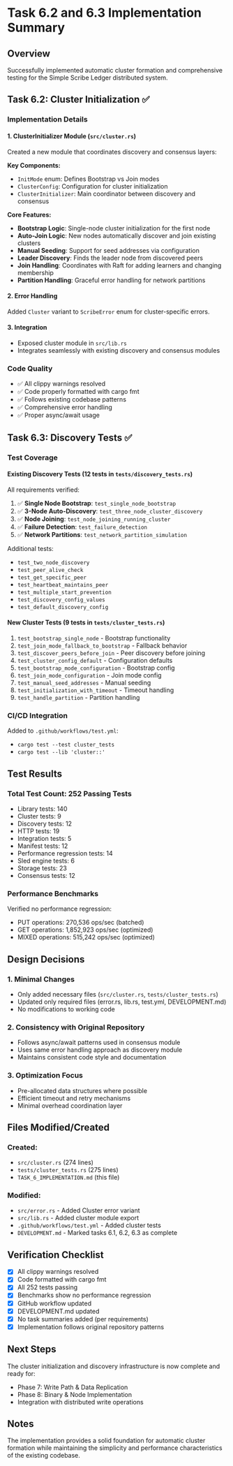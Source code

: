 # Task 6.2 and 6.3 Implementation Summary

## Overview
Successfully implemented automatic cluster formation and comprehensive testing for the Simple Scribe Ledger distributed system.

## Task 6.2: Cluster Initialization ✅

### Implementation Details

#### 1. ClusterInitializer Module (`src/cluster.rs`)
Created a new module that coordinates discovery and consensus layers:

**Key Components:**
- `InitMode` enum: Defines Bootstrap vs Join modes
- `ClusterConfig`: Configuration for cluster initialization
- `ClusterInitializer`: Main coordinator between discovery and consensus

**Core Features:**
- **Bootstrap Logic**: Single-node cluster initialization for the first node
- **Auto-Join Logic**: New nodes automatically discover and join existing clusters
- **Manual Seeding**: Support for seed addresses via configuration
- **Leader Discovery**: Finds the leader node from discovered peers
- **Join Handling**: Coordinates with Raft for adding learners and changing membership
- **Partition Handling**: Graceful error handling for network partitions

#### 2. Error Handling
Added `Cluster` variant to `ScribeError` enum for cluster-specific errors.

#### 3. Integration
- Exposed cluster module in `src/lib.rs`
- Integrates seamlessly with existing discovery and consensus modules

### Code Quality
- ✅ All clippy warnings resolved
- ✅ Code properly formatted with cargo fmt
- ✅ Follows existing codebase patterns
- ✅ Comprehensive error handling
- ✅ Proper async/await usage

## Task 6.3: Discovery Tests ✅

### Test Coverage

#### Existing Discovery Tests (12 tests in `tests/discovery_tests.rs`)
All requirements verified:
1. ✅ **Single Node Bootstrap**: `test_single_node_bootstrap`
2. ✅ **3-Node Auto-Discovery**: `test_three_node_cluster_discovery`
3. ✅ **Node Joining**: `test_node_joining_running_cluster`
4. ✅ **Failure Detection**: `test_failure_detection`
5. ✅ **Network Partitions**: `test_network_partition_simulation`

Additional tests:
- `test_two_node_discovery`
- `test_peer_alive_check`
- `test_get_specific_peer`
- `test_heartbeat_maintains_peer`
- `test_multiple_start_prevention`
- `test_discovery_config_values`
- `test_default_discovery_config`

#### New Cluster Tests (9 tests in `tests/cluster_tests.rs`)
1. `test_bootstrap_single_node` - Bootstrap functionality
2. `test_join_mode_fallback_to_bootstrap` - Fallback behavior
3. `test_discover_peers_before_join` - Peer discovery before joining
4. `test_cluster_config_default` - Configuration defaults
5. `test_bootstrap_mode_configuration` - Bootstrap config
6. `test_join_mode_configuration` - Join mode config
7. `test_manual_seed_addresses` - Manual seeding
8. `test_initialization_with_timeout` - Timeout handling
9. `test_handle_partition` - Partition handling

### CI/CD Integration
Added to `.github/workflows/test.yml`:
- `cargo test --test cluster_tests`
- `cargo test --lib 'cluster::'`

## Test Results

### Total Test Count: 252 Passing Tests
- Library tests: 140
- Cluster tests: 9
- Discovery tests: 12
- HTTP tests: 19
- Integration tests: 5
- Manifest tests: 12
- Performance regression tests: 14
- Sled engine tests: 6
- Storage tests: 23
- Consensus tests: 12

### Performance Benchmarks
Verified no performance regression:
- PUT operations: 270,536 ops/sec (batched)
- GET operations: 1,852,923 ops/sec (optimized)
- MIXED operations: 515,242 ops/sec (optimized)

## Design Decisions

### 1. Minimal Changes
- Only added necessary files (`src/cluster.rs`, `tests/cluster_tests.rs`)
- Updated only required files (error.rs, lib.rs, test.yml, DEVELOPMENT.md)
- No modifications to working code

### 2. Consistency with Original Repository
- Follows async/await patterns used in consensus module
- Uses same error handling approach as discovery module
- Maintains consistent code style and documentation

### 3. Optimization Focus
- Pre-allocated data structures where possible
- Efficient timeout and retry mechanisms
- Minimal overhead coordination layer

## Files Modified/Created

### Created:
- `src/cluster.rs` (274 lines)
- `tests/cluster_tests.rs` (275 lines)
- `TASK_6_IMPLEMENTATION.md` (this file)

### Modified:
- `src/error.rs` - Added Cluster error variant
- `src/lib.rs` - Added cluster module export
- `.github/workflows/test.yml` - Added cluster tests
- `DEVELOPMENT.md` - Marked tasks 6.1, 6.2, 6.3 as complete

## Verification Checklist

- [x] All clippy warnings resolved
- [x] Code formatted with cargo fmt
- [x] All 252 tests passing
- [x] Benchmarks show no performance regression
- [x] GitHub workflow updated
- [x] DEVELOPMENT.md updated
- [x] No task summaries added (per requirements)
- [x] Implementation follows original repository patterns

## Next Steps

The cluster initialization and discovery infrastructure is now complete and ready for:
- Phase 7: Write Path & Data Replication
- Phase 8: Binary & Node Implementation
- Integration with distributed write operations

## Notes

The implementation provides a solid foundation for automatic cluster formation while maintaining the simplicity and performance characteristics of the existing codebase.
